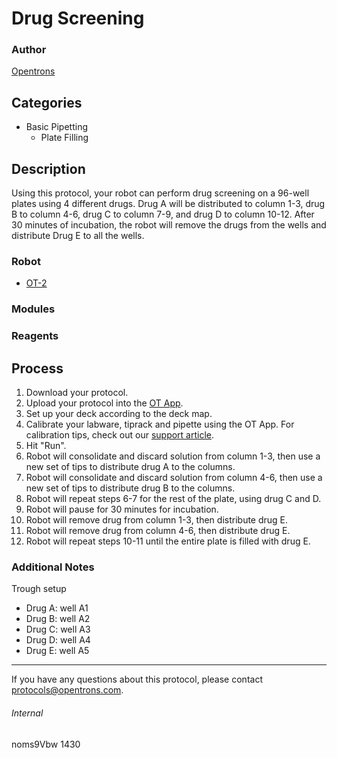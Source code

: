 # Drug Screening

### Author
[Opentrons](http://www.opentrons.com/)

## Categories
* Basic Pipetting
    * Plate Filling

## Description
Using this protocol, your robot can perform drug screening on a 96-well plates using 4 different drugs. Drug A will be distributed to column 1-3, drug B to column 4-6, drug C to column 7-9, and drug D to column 10-12. After 30 minutes of incubation, the robot will remove the drugs from the wells and distribute Drug E to all the wells.

### Robot
* [OT-2](https://opentrons.com/ot-2)

### Modules

### Reagents

## Process
1. Download your protocol.
2. Upload your protocol into the [OT App](https://opentrons.com/ot-app).
3. Set up your deck according to the deck map.
4. Calibrate your labware, tiprack and pipette using the OT App. For calibration tips, check out our [support article](https://support.opentrons.com/ot-2/getting-started-software-setup/deck-calibration).
5. Hit "Run".
6. Robot will consolidate and discard solution from column 1-3, then use a new set of tips to distribute drug A to the columns.
7. Robot will consolidate and discard solution from column 4-6, then use a new set of tips to distribute drug B to the columns.
8. Robot will repeat steps 6-7 for the rest of the plate, using drug C and D.
9. Robot will pause for 30 minutes for incubation.
10. Robot will remove drug from column 1-3, then distribute drug E.
11. Robot will remove drug from column 4-6, then distribute drug E.
12. Robot will repeat steps 10-11 until the entire plate is filled with drug E.

### Additional Notes
Trough setup
* Drug A: well A1
* Drug B: well A2
* Drug C: well A3
* Drug D: well A4
* Drug E: well A5

---

If you have any questions about this protocol, please contact protocols@opentrons.com.

###### Internal
noms9Vbw
1430
